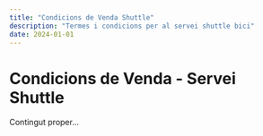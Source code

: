 ```yaml
---
title: "Condicions de Venda Shuttle"
description: "Termes i condicions per al servei shuttle bici"
date: 2024-01-01
---
```


# Condicions de Venda - Servei Shuttle

Contingut proper...
